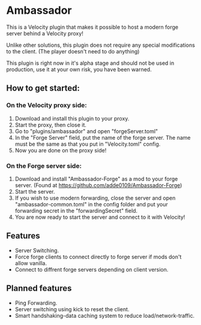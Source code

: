 # Ambassador

This is a Velocity plugin that makes it possible to host a modern forge server behind a Velocity proxy!

Unlike other solutions, this plugin does not require any special modifications to the client. (The player doesn't need to do anything)

This plugin is right now in it's alpha stage and should not be used in production, use it at your own risk, you have been warned.
## How to get started:
### On the Velocity proxy side:
1. Download and install this plugin to your proxy.
2. Start the proxy, then close it.
3. Go to "plugins/ambassador" and open "forgeServer.toml"
4. In the "Forge Server" field, put the name of the forge server. The name must be the same as that you put in "Velocity.toml" config.
5. Now you are done on the proxy side!

### On the Forge server side:
1. Download and install "Ambassador-Forge" as a mod to your forge server. (Found at https://github.com/adde0109/Ambassador-Forge)
2. Start the server.
3. If you wish to use modern forwarding, close the server and open "ambassador-common.toml" in the config folder and put your forwarding secret in the "forwardingSecret" field.
4. You are now ready to start the server and connect to it with Velocity!

## Features
* Server Switching.
* Force forge clients to connect directly to forge server if mods don't allow vanilla.
* Connect to diffrent forge servers depending on client version.

## Planned features
* Ping Forwarding.
* Server switching using kick to reset the client.
* Smart handshaking-data caching system to reduce load/network-traffic.
